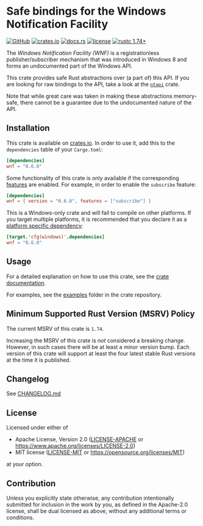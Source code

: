 # Safe bindings for the Windows Notification Facility

[![GitHub](https://img.shields.io/badge/GitHub-informational?logo=GitHub&labelColor=555555)](https://github.com/matthias-stemmler/wnf)
[![crates.io](https://img.shields.io/crates/v/wnf.svg)](https://crates.io/crates/wnf)
[![docs.rs](https://img.shields.io/docsrs/wnf)](https://docs.rs/wnf/latest/wnf/)
[![license](https://img.shields.io/crates/l/wnf.svg)](https://github.com/matthias-stemmler/wnf/blob/main/LICENSE-APACHE)
[![rustc 1.74+](https://img.shields.io/badge/rustc-1.74+-lightgrey.svg)](https://blog.rust-lang.org/2023/11/16/Rust-1.74.0.html)

The _Windows Notification Facility (WNF)_ is a registrationless publisher/subscriber mechanism that was introduced in
Windows 8 and forms an undocumented part of the Windows API.

This crate provides safe Rust abstractions over (a part of) this API. If you are looking for raw bindings to the API,
take a look at the [`ntapi`](https://docs.rs/ntapi/latest/ntapi/) crate.

Note that while great care was taken in making these abstractions memory-safe, there cannot be a guarantee due to the
undocumented nature of the API.

## Installation

This crate is available on [crates.io](https://crates.io/crates/wnf). In order to use it, add this to the `dependencies`
table of your `Cargo.toml`:

```toml
[dependencies]
wnf = "0.6.0"
```

Some functionality of this crate is only available if the corresponding
[features](https://doc.rust-lang.org/cargo/reference/features.html) are enabled. For example, in order to enable the
`subscribe` feature:

```toml
[dependencies]
wnf = { version = "0.6.0", features = ["subscribe"] }
```

This is a Windows-only crate and will fail to compile on other platforms. If you target multiple platforms, it is
recommended that you declare it as a
[platform specific dependency](https://doc.rust-lang.org/cargo/reference/specifying-dependencies.html#platform-specific-dependencies):

```toml
[target.'cfg(windows)'.dependencies]
wnf = "0.6.0"
```

## Usage

For a detailed explanation on how to use this crate, see the [crate documentation][docs].

For examples, see the [examples] folder in the crate repository.

## Minimum Supported Rust Version (MSRV) Policy

The current MSRV of this crate is `1.74`.

Increasing the MSRV of this crate is _not_ considered a breaking change.
However, in such cases there will be at least a minor version bump. Each version
of this crate will support at least the four latest stable Rust versions at the
time it is published.

## Changelog

See [CHANGELOG.md](https://github.com/matthias-stemmler/wnf/blob/main/CHANGELOG.md)

## License

Licensed under either of

- Apache License, Version 2.0 ([LICENSE-APACHE](https://github.com/matthias-stemmler/wnf/blob/main/LICENSE-APACHE) or
  https://www.apache.org/licenses/LICENSE-2.0)
- MIT license ([LICENSE-MIT](https://github.com/matthias-stemmler/wnf/blob/main/LICENSE-MIT) or
  https://opensource.org/licenses/MIT)

at your option.

## Contribution

Unless you explicitly state otherwise, any contribution intentionally submitted
for inclusion in the work by you, as defined in the Apache-2.0 license, shall be
dual licensed as above, without any additional terms or conditions.

[examples]: https://github.com/matthias-stemmler/wnf/tree/v0.6.0/examples
[docs]: https://docs.rs/wnf/0.6.0/wnf/